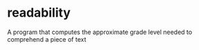 # readability
A program that computes the approximate grade level needed to comprehend a piece of text
